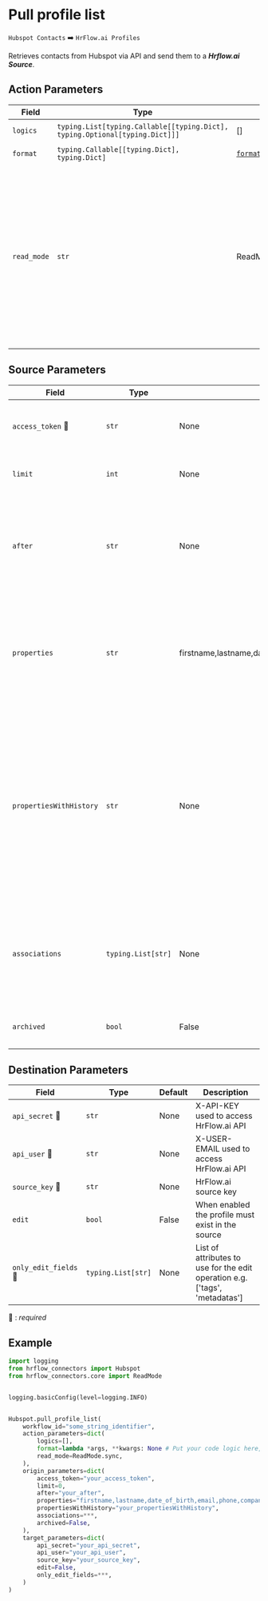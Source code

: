 # Pull profile list
`Hubspot Contacts` :arrow_right: `HrFlow.ai Profiles`

Retrieves contacts from Hubspot via API and send them to a ***Hrflow.ai Source***.



## Action Parameters

| Field | Type | Default | Description |
| ----- | ---- | ------- | ----------- |
| `logics`  | `typing.List[typing.Callable[[typing.Dict], typing.Optional[typing.Dict]]]` | [] | List of logic functions |
| `format`  | `typing.Callable[[typing.Dict], typing.Dict]` | [`format_hubspot_contact`](../connector.py#L39) | Formatting function |
| `read_mode`  | `str` | ReadMode.sync | If 'incremental' then `read_from` of the last run is given to Origin Warehouse during read. **The actual behavior depends on implementation of read**. In 'sync' mode `read_from` is neither fetched nor given to Origin Warehouse during read. |

## Source Parameters

| Field | Type | Default | Description |
| ----- | ---- | ------- | ----------- |
| `access_token` :red_circle: | `str` | None | The token used to authenticate any API calls made for to your HubSpot account. |
| `limit`  | `int` | None | The maximum number of results to display per page. |
| `after`  | `str` | None | The paging cursor token of the last successfully read resource will be returned as the `paging.next.after` JSON property of a paged response containing more results. |
| `properties`  | `str` | firstname,lastname,date_of_birth,email,phone,company,address,zip,city,state,country | A comma separated list of the properties to be returned in the response. If any of the specified properties are not present on the requested object(s), they will be ignored. |
| `propertiesWithHistory`  | `str` | None | A comma separated list of the properties to be returned along with their history of previous values. If any of the specified properties are not present on the requested object(s), they will be ignored. Usage of this parameter will reduce the maximum number of objects that can be read by a single request. |
| `associations`  | `typing.List[str]` | None | A comma separated list of object types to retrieve associated IDs for. If any of the specified associations do not exist, they will be ignored. |
| `archived`  | `bool` | False | Whether to return only results that have been archived. |

## Destination Parameters

| Field | Type | Default | Description |
| ----- | ---- | ------- | ----------- |
| `api_secret` :red_circle: | `str` | None | X-API-KEY used to access HrFlow.ai API |
| `api_user` :red_circle: | `str` | None | X-USER-EMAIL used to access HrFlow.ai API |
| `source_key` :red_circle: | `str` | None | HrFlow.ai source key |
| `edit`  | `bool` | False | When enabled the profile must exist in the source |
| `only_edit_fields` :red_circle: | `typing.List[str]` | None | List of attributes to use for the edit operation e.g. ['tags', 'metadatas'] |

:red_circle: : *required*

## Example

```python
import logging
from hrflow_connectors import Hubspot
from hrflow_connectors.core import ReadMode


logging.basicConfig(level=logging.INFO)


Hubspot.pull_profile_list(
    workflow_id="some_string_identifier",
    action_parameters=dict(
        logics=[],
        format=lambda *args, **kwargs: None # Put your code logic here,
        read_mode=ReadMode.sync,
    ),
    origin_parameters=dict(
        access_token="your_access_token",
        limit=0,
        after="your_after",
        properties="firstname,lastname,date_of_birth,email,phone,company,address,zip,city,state,country",
        propertiesWithHistory="your_propertiesWithHistory",
        associations=***,
        archived=False,
    ),
    target_parameters=dict(
        api_secret="your_api_secret",
        api_user="your_api_user",
        source_key="your_source_key",
        edit=False,
        only_edit_fields=***,
    )
)
```